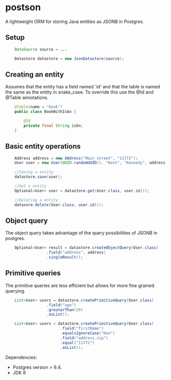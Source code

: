 # postson

A lightweight ORM for storing Java entities as JSONB in Postgres.

## Setup
```java
    DataSource source = ...

    Datastore datastore = new JsonDatastore(source);
```

## Creating an entity
Assumes that the entity has a field named 'id' and that the table is named the same as the entity in snake_case.
To override this use the @Id and @Table annotations.
```java
    @Table(name = "book")
    public class BookWithIsbn {

        @Id
        private final String isbn;
    }
```

## Basic entity operations
```java
    Address address = new Address("Main street", "11772");
    User user = new User(UUID.randomUUID(), "Kent", "Kennedy", address, 30);

    //Saving a entity
    datastore.save(user);

    //Get a entity
    Optional<User> user = datastore.get(User.class, user.id());

    //Deleting a entity
    datasore.delete(User.class, user.id());
```

## Object query
The object query takes advantage of the query possibilities of JSONB in postgres.
```java
    Optional<User> result = datastore.createObjectQuery(User.class)
                  .field("address", address)
                  .singleResult();
```
## Primitive queries
The primitive queries are less efficient but allows for more fine grained querying.

```java
    List<User> users = datastore.createPrimitiveQuery(User.class)
                  .field("age")
                  .greaterThan(20)
                  .asList();

    List<User> users = datastore.createPrimitiveQuery(User.class)
                        .field("firstName")
                        .equalsIgnoreCase("Ken")
                        .field("address.zip")
                        .equal("11772")
                        .asList();
```

 Dependencies:
 * Postgres version > 9.4.
 * JDK 8